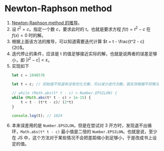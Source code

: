 # Newton-Raphson method


1. [Newton-Raphson method 的推导](https://www.zhihu.com/question/20690553/answer/146104283)。
2. 设 $t^2 = c$。指定一个数 $c$，要求此时的 $t$。也就是要求方程 $f(t) = t^2 - c$ 在 $f(x)=0$ 时的解。
3. 根据上面该方法的推导，可以知道需要迭代计算 $t = t - \frac{t^2 - c}{2t}$。
4. 迭代停止的条件，应该是 t 的值足够接近实际的解，也就是说两者的误差足够小，即 $|t^2 - c| <  ε$。
5. 实现如下
    ```js
    let c = 1048576

    let t = c; // 初始值不知道有没有优化方案，可以减少迭代次数。我实测根据不同情况会有一次的差别。

    // while (Math.abs(t* t - c) > Number.EPSILON) {
    while (Math.abs(t* t - c) > 1e-15) {
        t = t - (t*t - c)/ (2*t)
    }

    console.log(t); // 1024
    ```
5. 本来误差用的是 `Number.EPSILON`，但是在尝试对 $3$ 开方时，发现退不出循环，`Math.abs(t* t - c)` 最小值是二倍的 `Number.EPSILON`。也就是说，至少在 JS 中，这个方法对于某些情况不会把差距缩小到足够小，于是改成书上设定的值。